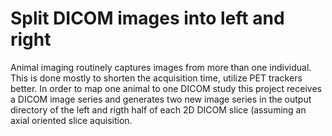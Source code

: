 # Split DICOM images into left and right

Animal imaging routinely captures images from more than one individual. This is done mostly to shorten the acquisition time, utilize PET trackers better. In order to map one animal to one DICOM study this project receives a DICOM image series and generates two new image series in the output directory of the left and rigth half of each 2D DICOM slice (assuming an axial oriented slice aquisition.